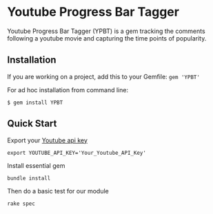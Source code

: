 # Youtube Progress Bar Tagger

Youtube Progress Bar Tagger (YPBT) is a gem tracking the comments following a youtube movie and capturing the time points of popularity.

## Installation

If you are working on a project, add this to your Gemfile: `gem 'YPBT'`

For ad hoc installation from command line:

```$ gem install YPBT```

## Quick Start  
  Export your [Youtube api key](https://console.developers.google.com/apis/credentials)  
  
    export YOUTUBE_API_KEY='Your_Youtube_API_Key'
  Install essential gem  
  
    bundle install
  Then do a basic test for our module  
  
    rake spec
